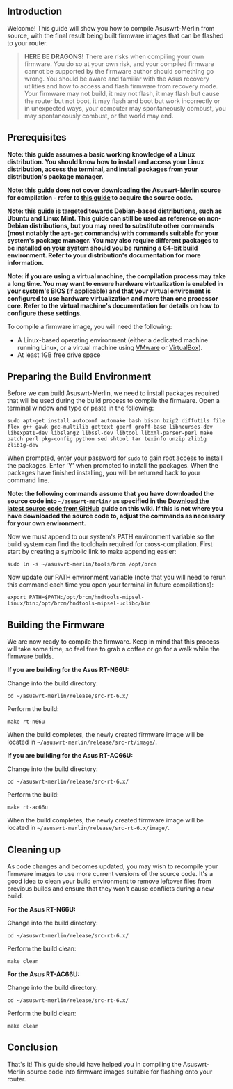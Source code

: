 ## Introduction ##

Welcome! This guide will show you how to compile Asuswrt-Merlin from source, with the final result being built firmware images that can be flashed to your router.

> **HERE BE DRAGONS!** There are risks when compiling your own firmware. You do so at your own risk, and your compiled firmware cannot be supported by the firmware author should something go wrong. You should be aware and familiar with the Asus recovery utilities and how to access and flash firmware from recovery mode. Your firmware may not build, it may not flash, it may flash but cause the router but not boot, it may flash and boot but work incorrectly or in unexpected ways, your computer may spontaneously combust, you may spontaneously combust, or the world may end.

## Prerequisites ##

**Note: this guide assumes a basic working knowledge of a Linux distribution. You should know how to install and access your Linux distribution, access the terminal, and install packages from your distribution's package manager.**

**Note: this guide does not cover downloading the Asuswrt-Merlin source for compilation - refer to [this guide](https://github.com/RMerl/asuswrt-merlin/wiki/Download-the-latest-source-code-from-GitHub) to acquire the source code.**

**Note: this guide is targeted towards Debian-based distributions, such as Ubuntu and Linux Mint. This guide can still be used as reference on non-Debian distributions, but you may need to substitute other commands (most notably the `apt-get` commands) with commands suitable for your system's package manager. You may also require different packages to be installed on your system should you be running a 64-bit build environment. Refer to your distribution's documentation for more information.**

**Note: if you are using a virtual machine, the compilation process may take a long time. You may want to ensure hardware virtualization is enabled in your system's BIOS (if applicable) and that your virtual enviroment is configured to use hardware virtualization and more than one processor core. Refer to the virtual machine's documentation for details on how to configure these settings.**

To compile a firmware image, you will need the following:

* A Linux-based operating environment (either a dedicated machine running Linux, or a virtual machine using [VMware](http://www.vmware.com) or [VirtualBox](https://www.virtualbox.org/)).
* At least 1GB free drive space

## Preparing the Build Environment ##

Before we can build Asuswrt-Merlin, we need to install packages required that will be used during the build process to compile the firmware. Open a terminal window and type or paste in the following:

    sudo apt-get install autoconf automake bash bison bzip2 diffutils file flex g++ gawk gcc-multilib gettext gperf groff-base libncurses-dev libexpat1-dev libslang2 libssl-dev libtool libxml-parser-perl make patch perl pkg-config python sed shtool tar texinfo unzip zlib1g zlib1g-dev

When prompted, enter your password for `sudo` to gain root access to install the packages. Enter 'Y' when prompted to install the packages. When the packages have finished installing, you will be returned back to your command line.

**Note: the following commands assume that you have downloaded the source code into `~/asuswrt-merlin/` as specified in the [Download the latest source code from GitHub](https://github.com/RMerl/asuswrt-merlin/wiki/Download-the-latest-source-code-from-GitHub) guide on this wiki. If this is not where you have downloaded the source code to, adjust the commands as necessary for your own environment.**

Now we must append to our system's PATH environment variable so the build system can find the toolchain required for cross-compilation. First start by creating a symbolic link to make appending easier:

    sudo ln -s ~/asuswrt-merlin/tools/brcm /opt/brcm

Now update our PATH environment variable (note that you will need to rerun this command each time you open your terminal in future compilations):

    export PATH=$PATH:/opt/brcm/hndtools-mipsel-linux/bin:/opt/brcm/hndtools-mipsel-uclibc/bin

## Building the Firmware ##

We are now ready to compile the firmware. Keep in mind that this process will take some time, so feel free to grab a coffee or go for a walk while the firmware builds.

**If you are building for the Asus RT-N66U:**

Change into the build directory:

    cd ~/asuswrt-merlin/release/src-rt-6.x/

Perform the build:

    make rt-n66u

When the build completes, the newly created firmware image will be located in `~/asuswrt-merlin/release/src-rt/image/`.

**If you are building for the Asus RT-AC66U:**

Change into the build directory:

    cd ~/asuswrt-merlin/release/src-rt-6.x/

Perform the build:

    make rt-ac66u

When the build completes, the newly created firmware image will be located in `~/asuswrt-merlin/release/src-rt-6.x/image/`.

## Cleaning up ##

As code changes and becomes updated, you may wish to recompile your firmware images to use more current versions of the source code. It's a good idea to clean your build environment to remove leftover files from previous builds and ensure that they won't cause conflicts during a new build.

**For the Asus RT-N66U:**

Change into the build directory:

    cd ~/asuswrt-merlin/release/src-rt-6.x/

Perform the build clean:

    make clean

**For the Asus RT-AC66U:**

Change into the build directory:

    cd ~/asuswrt-merlin/release/src-rt-6.x/

Perform the build clean:

    make clean

## Conclusion ##

That's it! This guide should have helped you in compiling the Asuswrt-Merlin source code into firmware images suitable for flashing onto your router.